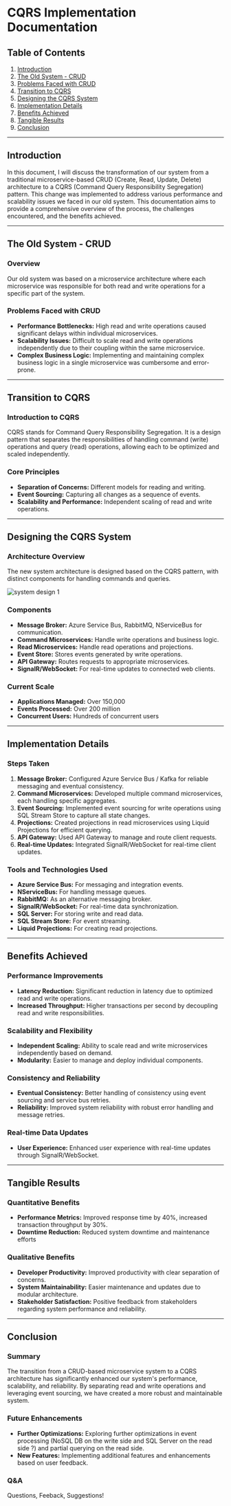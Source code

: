 # CQRS Implementation Documentation

## Table of Contents
1. [Introduction](#introduction)
2. [The Old System - CRUD](#the-old-system---crud)
3. [Problems Faced with CRUD](#problems-faced-with-crud)
4. [Transition to CQRS](#transition-to-cqrs)
5. [Designing the CQRS System](#designing-the-cqrs-system)
6. [Implementation Details](#implementation-details)
7. [Benefits Achieved](#benefits-achieved)
8. [Tangible Results](#tangible-results)
9. [Conclusion](#conclusion)

---

## Introduction
In this document, I will discuss the transformation of our system from a traditional microservice-based CRUD (Create, Read, Update, Delete) architecture to a CQRS (Command Query Responsibility Segregation) pattern. This change was implemented to address various performance and scalability issues we faced in our old system. This documentation aims to provide a comprehensive overview of the process, the challenges encountered, and the benefits achieved.

---

## The Old System - CRUD
### Overview
Our old system was based on a microservice architecture where each microservice was responsible for both read and write operations for a specific part of the system.

### Problems Faced with CRUD
- **Performance Bottlenecks:** High read and write operations caused significant delays within individual microservices.
- **Scalability Issues:** Difficult to scale read and write operations independently due to their coupling within the same microservice.
- **Complex Business Logic:** Implementing and maintaining complex business logic in a single microservice was cumbersome and error-prone.

---

## Transition to CQRS
### Introduction to CQRS
CQRS stands for Command Query Responsibility Segregation. It is a design pattern that separates the responsibilities of handling command (write) operations and query (read) operations, allowing each to be optimized and scaled independently.

### Core Principles
- **Separation of Concerns:** Different models for reading and writing.
- **Event Sourcing:** Capturing all changes as a sequence of events.
- **Scalability and Performance:** Independent scaling of read and write operations.

---

## Designing the CQRS System
### Architecture Overview
The new system architecture is designed based on the CQRS pattern, with distinct components for handling commands and queries.

![system design 1](https://github.com/hardikjogi/CQRS/assets/2298585/d75e885e-5430-4d68-a1a1-7777ea91ae8f)

### Components
- **Message Broker:** Azure Service Bus, RabbitMQ, NServiceBus for communication.
- **Command Microservices:** Handle write operations and business logic.
- **Read Microservices:** Handle read operations and projections.
- **Event Store:** Stores events generated by write operations.
- **API Gateway:** Routes requests to appropriate microservices.
- **SignalR/WebSocket:** For real-time updates to connected web clients.

### Current Scale
- **Applications Managed:** Over 150,000
- **Events Processed:** Over 200 million
- **Concurrent Users:** Hundreds of concurrent users

---

## Implementation Details
### Steps Taken
1. **Message Broker:** Configured Azure Service Bus / Kafka for reliable messaging and eventual consistency.
2. **Command Microservices:** Developed multiple command microservices, each handling specific aggregates.
3. **Event Sourcing:** Implemented event sourcing for write operations using SQL Stream Store to capture all state changes.
4. **Projections:** Created projections in read microservices using Liquid Projections for efficient querying.
5. **API Gateway:** Used API Gateway to manage and route client requests.
6. **Real-time Updates:** Integrated SignalR/WebSocket for real-time client updates.

### Tools and Technologies Used
- **Azure Service Bus:** For messaging and integration events.
- **NServiceBus:** For handling message queues.
- **RabbitMQ:** As an alternative messaging broker.
- **SignalR/WebSocket:** For real-time data synchronization.
- **SQL Server:** For storing write and read data.
- **SQL Stream Store:** For event streaming.
- **Liquid Projections:** For creating read projections.

---

## Benefits Achieved
### Performance Improvements
- **Latency Reduction:** Significant reduction in latency due to optimized read and write operations.
- **Increased Throughput:** Higher transactions per second by decoupling read and write responsibilities.

### Scalability and Flexibility
- **Independent Scaling:** Ability to scale read and write microservices independently based on demand.
- **Modularity:** Easier to manage and deploy individual components.

### Consistency and Reliability
- **Eventual Consistency:** Better handling of consistency using event sourcing and service bus retries.
- **Reliability:** Improved system reliability with robust error handling and message retries.

### Real-time Data Updates
- **User Experience:** Enhanced user experience with real-time updates through SignalR/WebSocket.

---

## Tangible Results
### Quantitative Benefits
- **Performance Metrics:** Improved response time by 40%, increased transaction throughput by 30%.
- **Downtime Reduction:** Reduced system downtime and maintenance efforts

### Qualitative Benefits
- **Developer Productivity:** Improved productivity with clear separation of concerns.
- **System Maintainability:** Easier maintenance and updates due to modular architecture.
- **Stakeholder Satisfaction:** Positive feedback from stakeholders regarding system performance and reliability.

---

## Conclusion
### Summary
The transition from a CRUD-based microservice system to a CQRS architecture has significantly enhanced our system's performance, scalability, and reliability. By separating read and write operations and leveraging event sourcing, we have created a more robust and maintainable system.

### Future Enhancements
- **Further Optimizations:** Exploring further optimizations in event processing (NoSQL DB on the write side and SQL Server on the read side ?) and partial querying on the read side.
- **New Features:** Implementing additional features and enhancements based on user feedback.

### Q&A
Questions, Feeback, Suggestions! 



